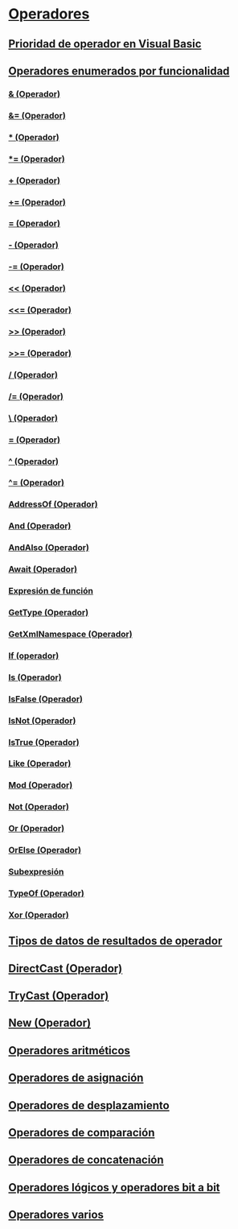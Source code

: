 # [Operadores](index.md)
## [Prioridad de operador en Visual Basic](operator-precedence.md)
## [Operadores enumerados por funcionalidad](operators-listed-by-functionality.md)
### [& (Operador)](concatenation-operator.md)
### [&= (Operador)](and-assignment-operator.md)
### [* (Operador)](multiplication-operator.md)
### [*= (Operador)](multiplication-assignment-operator.md)
### [+ (Operador)](addition-operator.md)
### [+= (Operador)](addition-assignment-operator.md)
### [= (Operador)](assignment-operator.md)
### [- (Operador)](subtraction-operator.md)
### [-= (Operador)](integer-division-assignment-operator.md)
### [<< (Operador)](left-shift-operator.md)
### [<<= (Operador)](left-shift-assignment-operator.md)
### [>> (Operador)](right-shift-operator.md)
### [>>= (Operador)](right-shift-assignment-operator.md)
### [/ (Operador)](floating-point-division-operator.md)
### [/= (Operador)](floating-point-division-assignment-operator.md)
### [\ (Operador)](integer-division-operator.md)
### [\= (Operador)](subtraction-assignment-operator.md)
### [^ (Operador)](exponentiation-operator.md)
### [^= (Operador)](exponentiation-assignment-operator.md)
### [AddressOf (Operador)](addressof-operator.md)
### [And (Operador)](and-operator.md)
### [AndAlso (Operador)](andalso-operator.md)
### [Await (Operador)](await-operator.md)
### [Expresión de función](function-expression.md)
### [GetType (Operador)](gettype-operator.md)
### [GetXmlNamespace (Operador)](getxmlnamespace-operator.md)
### [If (operador)](if-operator.md)
### [Is (Operador)](is-operator.md)
### [IsFalse (Operador)](isfalse-operator.md)
### [IsNot (Operador)](isnot-operator.md)
### [IsTrue (Operador)](istrue-operator.md)
### [Like (Operador)](like-operator.md)
### [Mod (Operador)](mod-operator.md)
### [Not (Operador)](not-operator.md)
### [Or (Operador)](or-operator.md)
### [OrElse (Operador)](orelse-operator.md)
### [Subexpresión](sub-expression.md)
### [TypeOf (Operador)](typeof-operator.md)
### [Xor (Operador)](xor-operator.md)
## [Tipos de datos de resultados de operador](data-types-of-operator-results.md)
## [DirectCast (Operador)](directcast-operator.md)
## [TryCast (Operador)](trycast-operator.md)
## [New (Operador)](new-operator.md)
## [Operadores aritméticos](arithmetic-operators.md)
## [Operadores de asignación](assignment-operators.md)
## [Operadores de desplazamiento](bit-shift-operators.md)
## [Operadores de comparación](comparison-operators.md)
## [Operadores de concatenación](concatenation-operators.md)
## [Operadores lógicos y operadores bit a bit](logical-bitwise-operators.md)
## [Operadores varios](miscellaneous-operators.md)
